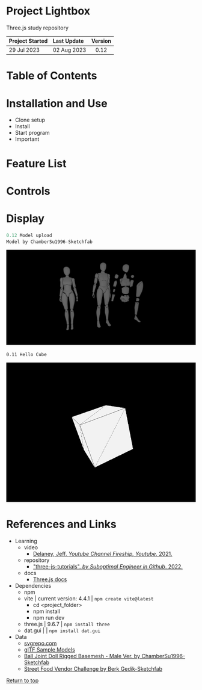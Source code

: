 # Project Lightbox
Three.js study repository

| Project Started | Last Update | Version |
| :-------------- | :---------- | :-----: |
| 29 Jul 2023     | 02 Aug 2023 | 0.12    |

# Table of Contents

# Installation and Use
- Clone setup
- Install
- Start program
- Important

# Feature List

# Controls

# Display
```cpp
0.12 Model upload
Model by ChamberSu1996-Sketchfab
```
![0.12 Model Upload](./_display/0.12_model-upload_2023-08-02.png)

```
0.11 Hello Cube
```
![0.11 Hello Cube](./_display/0.11_hello-cube_2023-08-01.gif)

# References and Links
- Learning
    - video
        - [Delaney, Jeff. _Youtube Channel Fireship, Youtube_. 2021.](https://youtu.be/Q7AOvWpIVHU)
    - repository
        - ["three-js-tutorials". _by Suboptimal Engineer in Github_. 2022.](https://github.com/SuboptimalEng/three-js-tutorials/tree/main)
    - docs
        - [Three.js docs](https://threejs.org/docs/)
- Dependencies
    - npm 
    - vite | current version: 4.4.1 | `npm create vite@latest`
        - cd <project_folder>
        - npm install 
        - npm run dev
    - three.js | 9.6.7 | `npm install three` 
    - dat.gui  |       | `npm install dat.gui`
- Data
    - [svgrepo.com](https://www.svgrepo.com/)
    - [glTF Sample Models](https://github.com/KhronosGroup/glTF-Sample-Models)
    - [Ball Joint Doll Rigged Basemesh - Male Ver. by ChamberSu1996-Sketchfab](https://sketchfab.com/3d-models/ball-joint-doll-rigged-basemesh-male-ver-b97b7ec205764515b7737f52cdaf207d)
    - [Street Food Vendor Challenge by Berk Gedik-Sketchfab](https://sketchfab.com/3d-models/street-food-vendor-challenge-kokorec-141db37d07fc4ccba84ab5f38a8181b5)

[Return to top]()




